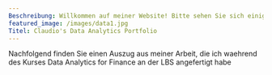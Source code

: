 ```yaml
---
Beschreibung: Willkommen auf meiner Website! Bitte sehen Sie sich einige der Dinge an, an denen ich während meines Studiums an der London Business School gearbeitet habe
featured_image: /images/data1.jpg
Titel: Claudio's Data Analytics Portfolio
---
```

Nachfolgend finden Sie einen Auszug aus meiner Arbeit, die ich waehrend des Kurses Data Analytics for Finance an der LBS angefertigt habe
